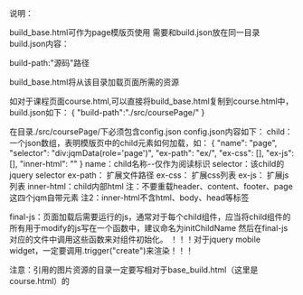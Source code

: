 说明：

build_base.html可作为page模版页使用
需要和build.json放在同一目录
build.json内容：

build-path:"源码"路径

build_base.html将从该目录加载页面所需的资源

如对于课程页面course.html,可以直接将build_base.html复制到course.html中，
build.json如下：
{
	"build-path":"./src/coursePage/"
}

在目录./src/coursePage/下必须包含config.json
config.json内容如下：
child：一个json数组，表明模版页中的child元素如何加载，如：
{
            "name": "page",
            "selector": "div:jqmData(role='page')",
            "ex-path": "ex/",
            "ex-css": [],
            "ex-js": [],
            "inner-html": ""
}
name：child名称--仅作为阅读标识
selector：该child的jquery selector
ex-path： 扩展文件路径
ex-css： 扩展css列表
ex-js： 扩展js列表
inner-html：child内部html
注：不要重载header、content、footer、page这四个jqm自带元素
注2：inner-html不含html、body、head等标签

final-js：页面加载后需要运行的js，通常对于每个child组件，应当将child组件的所有用于modify的js写在一个函数中，建议命名为initChildName
然后在final-js对应的文件中调用这些函数来对组件初始化。
！！！对于jquery mobile widget，一定要调用.trigger("create")来渲染！！！

注意：引用的图片资源的目录一定要写相对于base_build.html（这里是course.html）的
